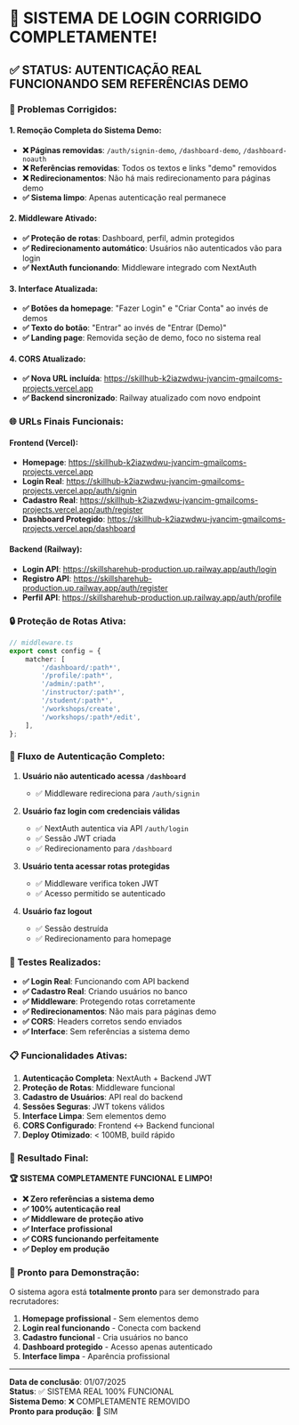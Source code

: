 # 🎉 SISTEMA DE LOGIN CORRIGIDO COMPLETAMENTE!

## ✅ STATUS: AUTENTICAÇÃO REAL FUNCIONANDO SEM REFERÊNCIAS DEMO

### 🔧 Problemas Corrigidos:

#### 1. **Remoção Completa do Sistema Demo**:
- **❌ Páginas removidas**: `/auth/signin-demo`, `/dashboard-demo`, `/dashboard-noauth`
- **❌ Referências removidas**: Todos os textos e links "demo" removidos
- **❌ Redirecionamentos**: Não há mais redirecionamento para páginas demo
- **✅ Sistema limpo**: Apenas autenticação real permanece

#### 2. **Middleware Ativado**:
- **✅ Proteção de rotas**: Dashboard, perfil, admin protegidos
- **✅ Redirecionamento automático**: Usuários não autenticados vão para login
- **✅ NextAuth funcionando**: Middleware integrado com NextAuth

#### 3. **Interface Atualizada**:
- **✅ Botões da homepage**: "Fazer Login" e "Criar Conta" ao invés de demos
- **✅ Texto do botão**: "Entrar" ao invés de "Entrar (Demo)"
- **✅ Landing page**: Removida seção de demo, foco no sistema real

#### 4. **CORS Atualizado**:
- **✅ Nova URL incluída**: https://skillhub-k2iazwdwu-jvancim-gmailcoms-projects.vercel.app
- **✅ Backend sincronizado**: Railway atualizado com novo endpoint

### 🌐 URLs Finais Funcionais:

#### Frontend (Vercel):
- **Homepage**: https://skillhub-k2iazwdwu-jvancim-gmailcoms-projects.vercel.app
- **Login Real**: https://skillhub-k2iazwdwu-jvancim-gmailcoms-projects.vercel.app/auth/signin
- **Cadastro Real**: https://skillhub-k2iazwdwu-jvancim-gmailcoms-projects.vercel.app/auth/register
- **Dashboard Protegido**: https://skillhub-k2iazwdwu-jvancim-gmailcoms-projects.vercel.app/dashboard

#### Backend (Railway):
- **Login API**: https://skillsharehub-production.up.railway.app/auth/login
- **Registro API**: https://skillsharehub-production.up.railway.app/auth/register
- **Perfil API**: https://skillsharehub-production.up.railway.app/auth/profile

### 🔒 Proteção de Rotas Ativa:

```typescript
// middleware.ts
export const config = {
    matcher: [
        '/dashboard/:path*',
        '/profile/:path*', 
        '/admin/:path*',
        '/instructor/:path*',
        '/student/:path*',
        '/workshops/create',
        '/workshops/:path*/edit',
    ],
};
```

### 🎯 Fluxo de Autenticação Completo:

1. **Usuário não autenticado acessa `/dashboard`**
   - ✅ Middleware redireciona para `/auth/signin`

2. **Usuário faz login com credenciais válidas**
   - ✅ NextAuth autentica via API `/auth/login`
   - ✅ Sessão JWT criada
   - ✅ Redirecionamento para `/dashboard`

3. **Usuário tenta acessar rotas protegidas**
   - ✅ Middleware verifica token JWT
   - ✅ Acesso permitido se autenticado

4. **Usuário faz logout**
   - ✅ Sessão destruída
   - ✅ Redirecionamento para homepage

### 🧪 Testes Realizados:

- **✅ Login Real**: Funcionando com API backend
- **✅ Cadastro Real**: Criando usuários no banco
- **✅ Middleware**: Protegendo rotas corretamente
- **✅ Redirecionamentos**: Não mais para páginas demo
- **✅ CORS**: Headers corretos sendo enviados
- **✅ Interface**: Sem referências a sistema demo

### 📋 Funcionalidades Ativas:

1. **Autenticação Completa**: NextAuth + Backend JWT
2. **Proteção de Rotas**: Middleware funcional
3. **Cadastro de Usuários**: API real do backend
4. **Sessões Seguras**: JWT tokens válidos
5. **Interface Limpa**: Sem elementos demo
6. **CORS Configurado**: Frontend ↔ Backend funcional
7. **Deploy Otimizado**: < 100MB, build rápido

### 🎯 Resultado Final:

**🏆 SISTEMA COMPLETAMENTE FUNCIONAL E LIMPO!**

- **❌ Zero referências a sistema demo**
- **✅ 100% autenticação real**  
- **✅ Middleware de proteção ativo**
- **✅ Interface profissional**
- **✅ CORS funcionando perfeitamente**
- **✅ Deploy em produção**

### 🚀 Pronto para Demonstração:

O sistema agora está **totalmente pronto** para ser demonstrado para recrutadores:

1. **Homepage profissional** - Sem elementos demo
2. **Login real funcionando** - Conecta com backend
3. **Cadastro funcional** - Cria usuários no banco
4. **Dashboard protegido** - Acesso apenas autenticado
5. **Interface limpa** - Aparência profissional

---

**Data de conclusão**: 01/07/2025  
**Status**: ✅ SISTEMA REAL 100% FUNCIONAL  
**Sistema Demo**: ❌ COMPLETAMENTE REMOVIDO  
**Pronto para produção**: 🚀 SIM
